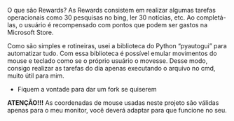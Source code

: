 O que são Rewards?
    As Rewards consistem em realizar algumas tarefas operacionais como 30 pesquisas no bing, ler 30 notícias, etc.
    Ao completá-las, o usuário é recompensado com pontos que podem ser gastos na Microsoft Store.

Como são simples e rotineiras, usei a biblioteca do Python “pyautogui” para automatizar tudo.
Com essa biblioteca é possível emular movimentos do mouse e teclado como se o próprio usuário o movesse.
Desse modo, consigo realizar as tarefas do dia apenas executando o arquivo no cmd, muito útil para mim.

- Fiquem a vontade para dar um fork se quiserem

**ATENÇÃO!!!**
    As coordenadas de mouse usadas neste projeto são válidas apenas para o meu monitor, você deverá adaptar para que funcione no seu.